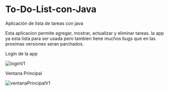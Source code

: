 # To-Do-List-con-Java
Aplicación de lista de tareas con java

Esta aplicacion permite agregar, mostrar, actualizar y eliminar tareas. 
la app ya esta lista para ser usada pero tambien tiene muchos bugs que en las proximas versiones seran parchados.

Login de la app

![loginV1](https://user-images.githubusercontent.com/61121429/101943069-42327380-3bc9-11eb-8313-eebd2529338f.PNG)


Ventana Principal 

![ventanaPrincipalV1](https://user-images.githubusercontent.com/61121429/101943121-55ddda00-3bc9-11eb-9272-14ca0a5d58d1.PNG)
